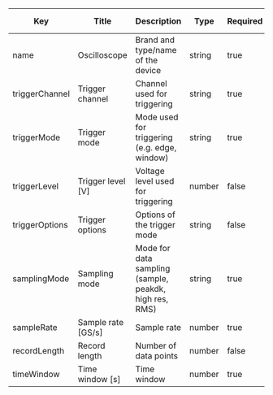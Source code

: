 | Key|Title|Description|Type|Required|Default value|
|-|-|-|-|-|-|
|name|Oscilloscope|Brand and type/name of the device|string|true||
|triggerChannel|Trigger channel|Channel used for triggering|string|true||
|triggerMode|Trigger mode|Mode used for triggering (e.g. edge, window)|string|true||
|triggerLevel|Trigger level [V]|Voltage level used for triggering|number|false||
|triggerOptions|Trigger options|Options of the trigger mode|string|false||
|samplingMode|Sampling mode|Mode for data sampling (sample, peakdk, high res, RMS)|string|true||
|sampleRate|Sample rate [GS/s]|Sample rate|number|true||
|recordLength|Record length|Number of data points|number|false||
|timeWindow|Time window [s]|Time window|number|true||
